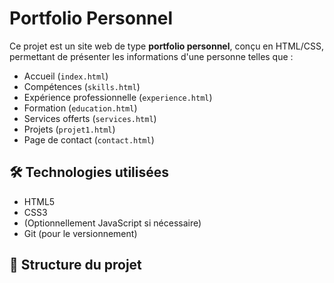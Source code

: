 # Portfolio Personnel

Ce projet est un site web de type **portfolio personnel**, conçu en HTML/CSS, permettant de présenter les informations d'une personne telles que :

- Accueil (`index.html`)
- Compétences (`skills.html`)
- Expérience professionnelle (`experience.html`)
- Formation (`education.html`)
- Services offerts (`services.html`)
- Projets (`projet1.html`)
- Page de contact (`contact.html`)

## 🛠 Technologies utilisées

- HTML5
- CSS3
- (Optionnellement JavaScript si nécessaire)
- Git (pour le versionnement)

## 📁 Structure du projet

